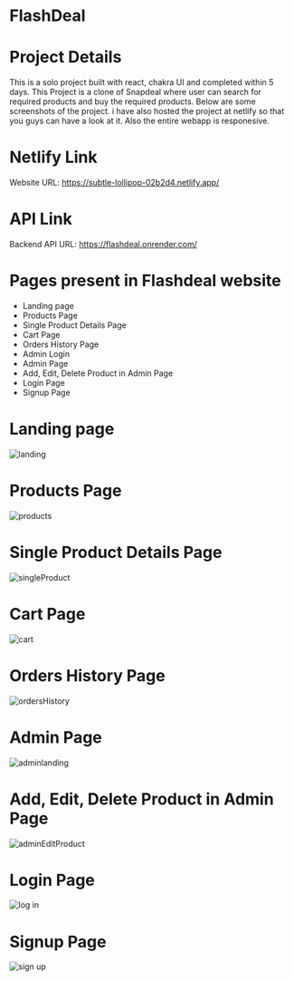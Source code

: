 
# FlashDeal


# Project Details

This is a solo project built with react, chakra UI and completed within 5 days. This Project is a clone of Snapdeal where user can search for required products and buy the required products. Below are some screenshots of the project. i have also hosted the project at netlify so that you guys can have a look at it. Also the entire webapp is responesive.

# Netlify Link

Website URL: https://subtle-lollipop-02b2d4.netlify.app/

# API Link
Backend API URL: https://flashdeal.onrender.com/



# Pages present in Flashdeal website

- Landing page
- Products Page
- Single Product Details Page
- Cart Page
- Orders History Page
- Admin Login
- Admin Page
- Add, Edit, Delete Product in Admin Page
- Login Page
- Signup Page

# Landing page

![landing](https://i.ibb.co/vL8FjjW/landing.png)


# Products Page

![products](https://i.ibb.co/714M6LN/product.png)


# Single Product Details Page

![singleProduct](https://i.ibb.co/02jt1TG/single.png)

# Cart Page

![cart](https://i.ibb.co/x841BNN/cart.png)

# Orders History Page

![ordersHistory](https://i.ibb.co/1zHd8MH/orders.png)


# Admin Page

![adminlanding](https://i.ibb.co/5sZGgX0/admin.png)

# Add, Edit, Delete Product in Admin Page

![adminEditProduct](https://i.ibb.co/r7qysWR/product-Edit.png)

# Login Page

![log in](https://i.ibb.co/dp1wvqY/login.png)

# Signup Page

![sign up](https://i.ibb.co/g9Xgfg9/signup.png)
